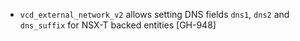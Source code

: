* `vcd_external_network_v2` allows setting DNS fields `dns1`, `dns2` and `dns_suffix` for NSX-T
  backed entities [GH-948]
